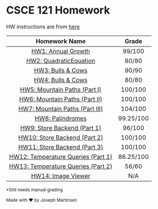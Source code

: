 CSCE 121 Homework 
====================================

HW instructions are from [here](http://courses.cse.tamu.edu/jmichael/f16/121/homework/)

|                                        Homework Name                                             |   Grade   |
|:------------------------------------------------------------------------------------------------:|:---------:|
| [HW1: Annual Growth](http://courses.cse.tamu.edu/jmichael/f16/121/homework/1/)                   |   99/100  |
| [HW2: QuadraticEquation](http://courses.cse.tamu.edu/jmichael/f16/121/homework/2/)               |   80/80   |
| [HW3: Bulls & Cows](http://courses.cse.tamu.edu/jmichael/f16/121/homework/3/)                    |   90/90   |
| [HW4: Bulls & Cows](http://courses.cse.tamu.edu/jmichael/f16/121/homework/3/)                    |   80/80   |
| [HW5: Mountain Paths (Part I)](http://courses.cse.tamu.edu/jmichael/f16/121/homework/5/)         |  100/100  |
| [HW6: Mountain Paths (Part II)](http://courses.cse.tamu.edu/jmichael/f16/121/homework/6/)        |  100/100  |
| [HW7: Mountain Paths (Part III)](http://courses.cse.tamu.edu/jmichael/f16/121/homework/7/)       |  104/100  |
| [HW8: Palindromes](http://courses.cse.tamu.edu/jmichael/f16/121/homework/8/)                     | 99.25/100 |
| [HW9: Store Backend (Part 1)](http://courses.cse.tamu.edu/jmichael/f16/121/homework/9/)          |   96/100  |
| [HW10: Store Backend (Part 2)](http://courses.cse.tamu.edu/jmichael/f16/121/homework/10/)        |  100/100  |
| [HW11: Store Backend (Part 3)](http://courses.cse.tamu.edu/jmichael/f16/121/homework/11/)        |  100/100  |
| [HW12: Temperature Queries (Part 1)](http://courses.cse.tamu.edu/jmichael/f16/121/homework/12/)  | 86.25/100 |
| [HW13: Temperature Queries (Part 2)](http://courses.cse.tamu.edu/jmichael/f16/121/homework/13/)  |   56/60   |
| [HW14: Image Viewer](http://courses.cse.tamu.edu/jmichael/f16/121/homework/14/)                  |    N/A    |

<sup>*Still needs manual grading</sup>

<sup>Made with :heart: by Joseph Martinsen </sup>
